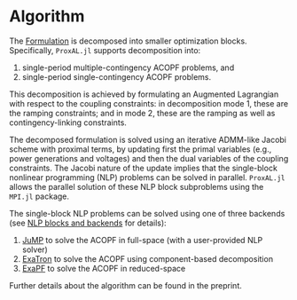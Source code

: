 # Algorithm

The [Formulation](@ref) is decomposed into smaller optimization blocks. Specifically, `ProxAL.jl` supports decomposition into:
1. single-period multiple-contingency ACOPF problems, and 
2. single-period single-contingency ACOPF problems.

This decomposition is achieved by formulating an Augmented Lagrangian with respect to the coupling constraints: in decomposition mode 1, these are the ramping constraints; and in mode 2, these are the ramping as well as contingency-linking constraints.

The decomposed formulation is solved using an iterative ADMM-like Jacobi scheme with proximal terms, by updating first the primal variables (e.g., power generations and voltages) and then the dual variables of the coupling constraints. The Jacobi nature of the update implies that the single-block nonlinear programming (NLP) problems can be solved in parallel. `ProxAL.jl` allows the parallel solution of these NLP block subproblems using the `MPI.jl` package.

The single-block NLP problems can be solved using one of three backends (see [NLP blocks and backends](@ref) for details):
1. [JuMP](https://github.com/jump-dev/JuMP.jl) to solve the ACOPF in full-space (with a user-provided NLP solver)
2. [ExaTron](https://github.com/exanauts/ExaTron.jl) to solve the ACOPF using component-based decomposition
3. [ExaPF](https://github.com/exanauts/ExaPF.jl) to solve the ACOPF in reduced-space

Further details about the algorithm can be found in the preprint.
